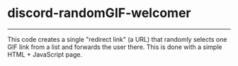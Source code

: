 # discord-randomGIF-welcomer  
---
This code creates a single "redirect link" (a URL) that randomly selects one GIF link from a list and forwards the user there. This is done with a simple HTML + JavaScript page.
